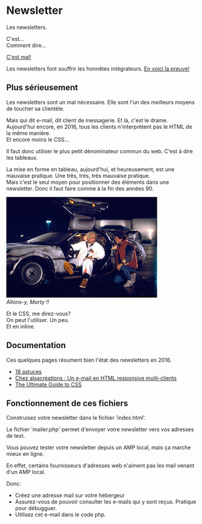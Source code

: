 # Newsletter

Les newsletters.

C'est...  
Comment dire...

[C'est mal!](//youtu.be/oiQG6tP3940)

Les newsletters font souffrir les honnêtes intégrateurs. [En voici la preuve!](//www.commitstrip.com/fr/2016/01/21/anything-goes/)

## Plus sérieusement

Les newsletters sont un mal nécessaire. Elle sont l'un des meilleurs moyens de toucher sa clientèle.

Mais qui dit e-mail, dit client de messagerie. Et là, c'est le drame.  
Aujourd'hui encore, en 2016, tous les clients n'interprètent pas le HTML de la même manière.  
Et encore moins le CSS...

Il faut donc utiliser le plus petit dénominateur commun du web. C'est à dire les tableaux.

La mise en forme en tableau, aujourd'hui, et heureusement, est une mauvaise pratique. Une très, très, très mauvaise pratique.  
Mais c'est le seul moyen pour positionner des éléments dans une newsletter.
Donc il faut faire comme à la fin des années 90.

![Allons- y, Marty !!](img/bttf.jpg)  
*Allons-y, Marty !!*

Et le CSS, me direz-vous?  
On peut l'utiliser. Un peu.  
Et en inline.

## Documentation

Ces quelques pages résument bien l'état des newsletters en 2016.

- [18 astuces](//www.incremys.com/creer-newsletter-efficace-18-astuces-incontournables/)
- [Chez alsacréations : Un e-mail en HTML responsive multi-clients](//www.alsacreations.com/tuto/lire/1533-un-e-mail-en-html-responsive-multi-clients.html)
- [The Ultimate Guide to CSS](//www.campaignmonitor.com/css/b/)



## Fonctionnement de ces fichiers

Construisez votre newsletter dans le fichier 'index.html'.

Le fichier 'mailer.php' permet d'envoyer votre newsletter vers vos adresses de test.

Vous pouvez tester votre newsletter depuis un AMP local, mais ça marche mieux en ligne.

En effet, certains fournisseurs d'adresses web n'aiment pas les mail venant d'un AMP local.

Donc:
- Créez une adresse mail sur votre hébergeur
- Assurez-vous de pouvoir consulter les e-mails qui y sont reçus. Pratique pour débugguer.
- Utilisez cet e-mail dans le code php.
